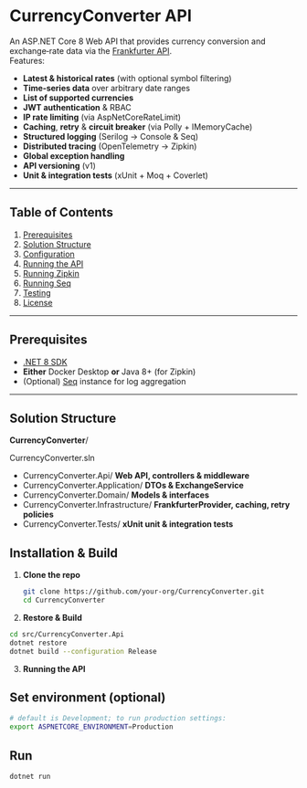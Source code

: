 # CurrencyConverter API

An ASP.NET Core 8 Web API that provides currency conversion and exchange‐rate data via the [Frankfurter API](https://frankfurter.dev).  
Features:

- **Latest & historical rates** (with optional symbol filtering)  
- **Time‑series data** over arbitrary date ranges  
- **List of supported currencies**  
- **JWT authentication** & RBAC  
- **IP rate limiting** (via AspNetCoreRateLimit)  
- **Caching**, **retry** & **circuit breaker** (via Polly + IMemoryCache)  
- **Structured logging** (Serilog → Console & Seq)  
- **Distributed tracing** (OpenTelemetry → Zipkin)  
- **Global exception handling**  
- **API versioning** (v1)  
- **Unit & integration tests** (xUnit + Moq + Coverlet)  

---

## Table of Contents

1. [Prerequisites](#prerequisites)  
2. [Solution Structure](#solution-structure)  
3. [Configuration](#configuration)  
4. [Running the API](#running-the-api)  
5. [Running Zipkin](#running-zipkin)  
6. [Running Seq](#running-seq)  
7. [Testing](#testing)  
9. [License](#license)  

---

## Prerequisites

- [.NET 8 SDK](https://dotnet.microsoft.com/download)  
- **Either** Docker Desktop **or** Java 8+ (for Zipkin)  
- (Optional) [Seq](https://datalust.co/seq) instance for log aggregation  

---

## Solution Structure


**CurrencyConverter**/ 

CurrencyConverter.sln 

 - CurrencyConverter.Api/ **Web API, controllers & middleware** 
 - CurrencyConverter.Application/ **DTOs & ExchangeService** 
 - CurrencyConverter.Domain/ **Models & interfaces**
 - CurrencyConverter.Infrastructure/ **FrankfurterProvider, caching, retry policies**
 - CurrencyConverter.Tests/ **xUnit unit & integration tests**

## Installation & Build

1. **Clone the repo**  
   ```bash
   git clone https://github.com/your-org/CurrencyConverter.git
   cd CurrencyConverter
2. **Restore & Build**

```bash
cd src/CurrencyConverter.Api
dotnet restore
dotnet build --configuration Release
```


3. **Running the API**

## Set environment (optional)

```bash
# default is Development; to run production settings:
export ASPNETCORE_ENVIRONMENT=Production
```
## Run

```bash
dotnet run
```